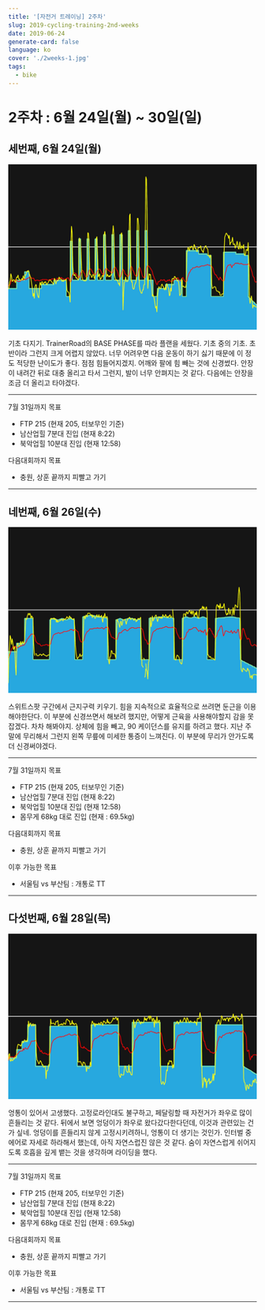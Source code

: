 ```yaml
---
title: '[자전거 트레이닝] 2주차'
slug: 2019-cycling-training-2nd-weeks
date: 2019-06-24
generate-card: false
language: ko
cover: './2weeks-1.jpg'
tags:
  - bike
---
```


# 2주차 : 6월 24일(월) ~ 30일(일)

## 세번째, 6월 24일(월)

![Goddard](./2weeks-1.jpg)

기초 다지기. TrainerRoad의 BASE PHASE를 따라 플랜을 세웠다. 기초 중의 기초. 초반이라 그런지 크게 어렵지 않았다. 너무 어려우면 다음 운동이 하기 싫기 때문에 이 정도 적당한 난이도가 좋다. 점점 힘들어지겠지. 어깨와 팔에 힘 빼는 것에 신경썼다. 안장이 내려간 뒤로 대충 올리고 타서 그런지, 발이 너무 안펴지는 것 같다. 다음에는 안장을 조금 더 올리고 타야겠다.

---

7월 31일까지 목표

- FTP 215 (현재 205, 터보무인 기준)
- 남산업힐 7분대 진입 (현재 8:22)
- 북악업힐 10분대 진입 (현재 12:58)

다음대회까지 목표

- 충원, 상훈 끝까지 피빨고 가기

---

## 네번째, 6월 26일(수)

![Monitor](./2weeks-2.jpg)

스위트스팟 구간에서 근지구력 키우기. 힘을 지속적으로 효율적으로 쓰려면 둔근을 이용해야한단다. 이 부분에 신경쓰면서 해보려 했지만, 어떻게 근육을 사용해야할지 감을 못잡겠다. 차차 해봐야지. 상체에 힘을 빼고, 90 케이던스를 유지를 하려고 했다. 지난 주말에 무리해서 그런지 왼쪽 무릎에 미세한 통증이 느껴진다. 이 부분에 무리가 안가도록 더 신경써야겠다.

---

7월 31일까지 목표

- FTP 215 (현재 205, 터보무인 기준)
- 남산업힐 7분대 진입 (현재 8:22)
- 북악업힐 10분대 진입 (현재 12:58)
- 몸무게 68kg 대로 진입 (현재 : 69.5kg)

다음대회까지 목표

- 충원, 상훈 끝까지 피빨고 가기

이후 가능한 목표

- 서울팀 vs 부산팀 : 개통로 TT

---

## 다섯번째, 6월 28일(목)

![Antelope](./2weeks-3.jpg)

엉통이 있어서 고생했다. 고정로라인대도 불구하고, 페달링할 때 자전거가 좌우로 많이 흔들리는 것 같다. 뒤에서 보면 엉덩이가 좌우로 왔다갔다한다던데, 이것과 관련있는 건가 싶네. 엉덩이를 흔들리지 않게 고정시키려하니, 엉통이 더 생기는 것인가. 인터벌 중 에어로 자세로 하라해서 했는데, 아직 자연스럽진 않은 것 같다. 숨이 자연스럽게 쉬어지도록 호흡을 깊게 뱉는 것을 생각하며 라이딩을 했다.

---

7월 31일까지 목표

- FTP 215 (현재 205, 터보무인 기준)
- 남산업힐 7분대 진입 (현재 8:22)
- 북악업힐 10분대 진입 (현재 12:58)
- 몸무게 68kg 대로 진입 (현재 : 69.5kg)

다음대회까지 목표

- 충원, 상훈 끝까지 피빨고 가기

이후 가능한 목표

- 서울팀 vs 부산팀 : 개통로 TT

---
